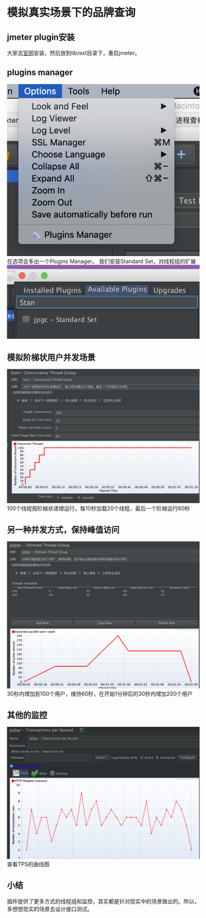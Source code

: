 # 模拟真实场景下的品牌查询
## jmeter plugin安装
大家去[官网](https://jmeter-plugins.org/install/Install/)安装，然后放到lib/ext目录下，重启jmeter。
## plugins manager
![插件管理](screenshot/2020-03-11-21-42-26.png)
在选项会多出一个Plugins Manager。
我们安装Standard Set，对线程组的扩展
![Standard Set](screenshot/2020-03-11-21-43-20.png)
## 模拟阶梯状用户并发场景
![Concurrency Thread Group](screenshot/2020-03-11-21-59-25.png)
100个线程按阶梯状递增运行，每10秒加载20个线程，最后一个阶梯运行60秒
## 另一种并发方式，保持峰值访问
![持续加压场景](screenshot/2020-03-11-22-04-50.png)
30秒内增加到100个用户，维持60秒，在开始1分钟后的30秒内增加200个用户
## 其他的监控
![Transactions per Second 查看TPS](screenshot/2020-03-11-22-06-21.png)
查看TPS的曲线图
## 小结
插件提供了更多方式的线程组和监控，其实都是针对现实中的场景做出的。所以，多想想现实的场景去设计接口测试。